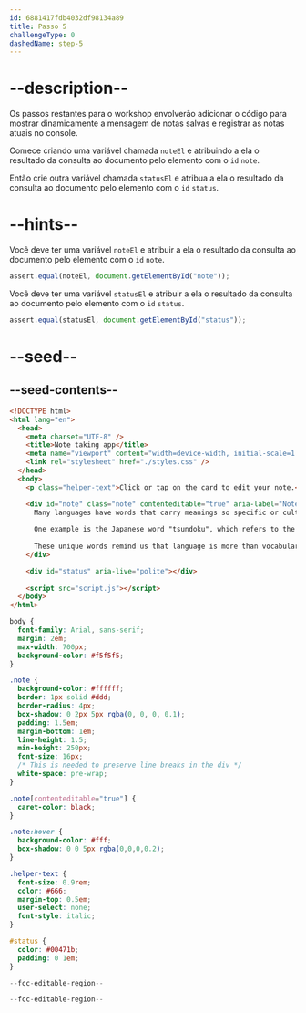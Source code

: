 ```yaml
---
id: 6881417fdb4032df98134a89
title: Passo 5
challengeType: 0
dashedName: step-5
---
```


# --description--

Os passos restantes para o workshop envolverão adicionar o código para mostrar dinamicamente a mensagem de notas salvas e registrar as notas atuais no console.

Comece criando uma variável chamada `noteEl` e atribuindo a ela o resultado da consulta ao documento pelo elemento com o `id` `note`.

Então crie outra variável chamada `statusEl` e atribua a ela o resultado da consulta ao documento pelo elemento com o `id` `status`.

# --hints--

Você deve ter uma variável `noteEl` e atribuir a ela o resultado da consulta ao documento pelo elemento com o `id` `note`.

```js
assert.equal(noteEl, document.getElementById("note"));
``` 

Você deve ter uma variável `statusEl` e atribuir a ela o resultado da consulta ao documento pelo elemento com o `id` `status`.

```js
assert.equal(statusEl, document.getElementById("status"));
```

# --seed--

## --seed-contents--

```html
<!DOCTYPE html>
<html lang="en">
  <head>
    <meta charset="UTF-8" />
    <title>Note taking app</title>
    <meta name="viewport" content="width=device-width, initial-scale=1.0" />
    <link rel="stylesheet" href="./styles.css" />
  </head>
  <body>
    <p class="helper-text">Click or tap on the card to edit your note.</p>

    <div id="note" class="note" contenteditable="true" aria-label="Note editor">
      Many languages have words that carry meanings so specific or culturally rooted that they can't be neatly translated into English. 
        
      One example is the Japanese word "tsundoku", which refers to the habit of acquiring books and letting them pile up unread, something many book lovers can relate to. Another is the Portuguese word "saudade", describing a deep, bittersweet longing for something or someone that is absent. Meanwhile, the French word "Dépaysement" captures the disorienting yet exciting feeling of being in a new place, far from home.
        
      These unique words remind us that language is more than vocabulary: it's a window into the values, habits, and emotions of the cultures that create it.
    </div>

    <div id="status" aria-live="polite"></div>
    
    <script src="script.js"></script>
  </body>
</html>
```

```css
body {
  font-family: Arial, sans-serif;
  margin: 2em;
  max-width: 700px;
  background-color: #f5f5f5;
}

.note {
  background-color: #ffffff;
  border: 1px solid #ddd;
  border-radius: 4px;
  box-shadow: 0 2px 5px rgba(0, 0, 0, 0.1);
  padding: 1.5em;
  margin-bottom: 1em;
  line-height: 1.5;
  min-height: 250px;
  font-size: 16px;
  /* This is needed to preserve line breaks in the div */
  white-space: pre-wrap;
}

.note[contenteditable="true"] {
  caret-color: black;
}

.note:hover {
  background-color: #fff;
  box-shadow: 0 0 5px rgba(0,0,0,0.2);
}

.helper-text {
  font-size: 0.9rem;
  color: #666;
  margin-top: 0.5em;
  user-select: none;
  font-style: italic;
}

#status {
  color: #00471b;
  padding: 0 1em;
}
```

```js
--fcc-editable-region--

--fcc-editable-region--
```
